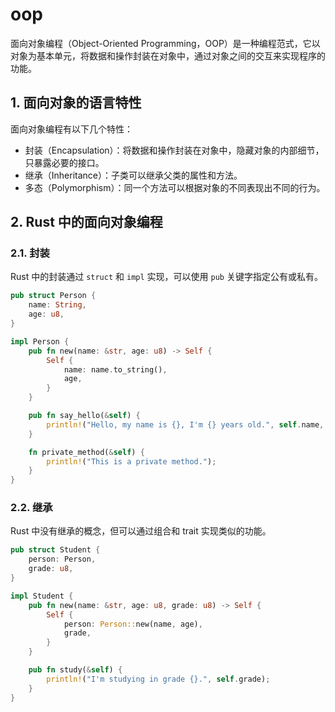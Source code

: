 # oop

面向对象编程（Object-Oriented Programming，OOP）是一种编程范式，它以对象为基本单元，将数据和操作封装在对象中，通过对象之间的交互来实现程序的功能。

## 1. 面向对象的语言特性

面向对象编程有以下几个特性：

- 封装（Encapsulation）：将数据和操作封装在对象中，隐藏对象的内部细节，只暴露必要的接口。
- 继承（Inheritance）：子类可以继承父类的属性和方法。
- 多态（Polymorphism）：同一个方法可以根据对象的不同表现出不同的行为。

## 2. Rust 中的面向对象编程

### 2.1. 封装

Rust 中的封装通过 `struct` 和 `impl` 实现，可以使用 `pub` 关键字指定公有或私有。

```rust
pub struct Person {
    name: String,
    age: u8,
}

impl Person {
    pub fn new(name: &str, age: u8) -> Self {
        Self {
            name: name.to_string(),
            age,
        }
    }

    pub fn say_hello(&self) {
        println!("Hello, my name is {}, I'm {} years old.", self.name, self.age);
    }

    fn private_method(&self) {
        println!("This is a private method.");
    }
}
```

### 2.2. 继承

Rust 中没有继承的概念，但可以通过组合和 trait 实现类似的功能。

```rust
pub struct Student {
    person: Person,
    grade: u8,
}

impl Student {
    pub fn new(name: &str, age: u8, grade: u8) -> Self {
        Self {
            person: Person::new(name, age),
            grade,
        }
    }

    pub fn study(&self) {
        println!("I'm studying in grade {}.", self.grade);
    }
}
```
